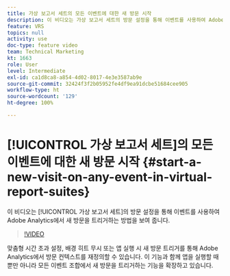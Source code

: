 ```yaml
---
title: 가상 보고서 세트의 모든 이벤트에 대한 새 방문 시작
description: 이 비디오는 가상 보고서 세트의 방문 설정을 통해 이벤트를 사용하여 Adobe Analytics에서 새 방문을 트리거하는 방법을 보여 줍니다.
feature: VRS
topics: null
activity: use
doc-type: feature video
team: Technical Marketing
kt: 1663
role: User
level: Intermediate
exl-id: ca1d8ca8-a854-4d02-8017-4e3e3587ab9e
source-git-commit: 32424f3f2b05952fe4df9ea91dcbe51684cee905
workflow-type: ht
source-wordcount: '129'
ht-degree: 100%

---
```


# [!UICONTROL 가상 보고서 세트]의 모든 이벤트에 대한 새 방문 시작 {#start-a-new-visit-on-any-event-in-virtual-report-suites}

이 비디오는 [!UICONTROL 가상 보고서 세트]의 방문 설정을 통해 이벤트를 사용하여 Adobe Analytics에서 새 방문을 트리거하는 방법을 보여 줍니다.

>[!VIDEO](https://video.tv.adobe.com/v/23129/?quality=12)

맞춤형 시간 초과 설정, 배경 히트 무시 또는 앱 실행 시 새 방문 트리거를 통해 Adobe Analytics에서 방문 컨텍스트를 재정의할 수 있습니다. 이 기능과 함께 앱을 실행할 때뿐만 아니라 모든 이벤트 조합에서 새 방문을 트리거하는 기능을 확장하고 있습니다.
